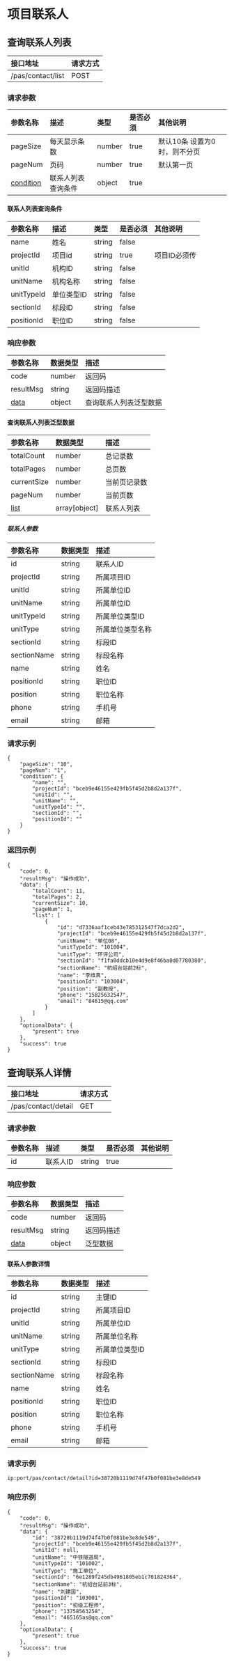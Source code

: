 # 项目联系人
## 查询联系人列表
|接口地址|请求方式|
|:---|:---|
|/pas/contact/list| POST |

### 请求参数
|参数名称|描述|类型|是否必须|其他说明|
|:---|:---|:---|:---|:---|
|pageSize|每天显示条数|number|true|默认10条 设置为0时，则不分页
|pageNum|页码|number|true|默认第一页
|[condition](#联系人列表查询条件)|联系人列表查询条件|object|true|

#### 联系人列表查询条件
|参数名称|描述|类型|是否必须|其他说明|
|:---|:---|:---|:---|:---|
|name|姓名|string|false|
|projectId|项目id|string|true| 项目ID必须传
|unitId|机构ID|string|false
|unitName|机构名称|string|false
|unitTypeId|单位类型ID|string|false
|sectionId|标段ID|string|false
|positionId|职位ID|string|false


### 响应参数
| 参数名称 | 数据类型 | 描述 |
|:---|:---|:---|
|code|number|返回码|
|resultMsg | string | 返回码描述| 
|[data](#查询联系人列表泛型数据)| object | 查询联系人列表泛型数据 |

#### 查询联系人列表泛型数据
| 参数名称 | 数据类型 | 描述 |
|:---|:---|:---|
|totalCount|number|总记录数
|totalPages|number|总页数
|currentSize|number|当前页记录数|
|pageNum|number|当前页数
|[list](#联系人参数)|array[object]|联系人列表
##### 联系人参数
| 参数名称 | 数据类型 | 描述 |
|:---|:---|:---|
|id| string| 联系人ID
|projectId| string|所属项目ID
|unitId|string|所属单位ID
|unitName|string| 所属单位ID |
|unitTypeId|string|所属单位类型ID
|unitType|string|所属单位类型名称
|sectionId|string|标段ID
|sectionName| string|标段名称
|name|string| 姓名
|positionId|string|职位ID
|position| string|职位名称
|phone|string | 手机号
|email|string|邮箱

### 请求示例
```
{
	"pageSize": "10",
	"pageNum": "1",
	"condition": {
		"name": "",
		"projectId": "bceb9e46155e429fb5f45d2b8d2a137f",
		"unitId": "",
		"unitName": "",
		"unitTypeId": "",
		"sectionId": "",
		"positionId": ""
	}
}
```

### 返回示例
```
{
    "code": 0, 
    "resultMsg": "操作成功", 
    "data": {
        "totalCount": 11, 
        "totalPages": 2, 
        "currentSize": 10, 
        "pageNum": 1, 
        "list": [
            {
                "id": "d7336aaf1ceb43e785312547f7dca2d2", 
                "projectId": "bceb9e46155e429fb5f45d2b8d2a137f", 
                "unitName": "单位08", 
                "unitTypeId": "101004", 
                "unitType": "环评公司", 
                "sectionId": "f1fa0ddcb10e4d9e8f46ba0d07780380", 
                "sectionName": "杭绍台站前2标", 
                "name": "李维真", 
                "positionId": "103004", 
                "position": "副教授", 
                "phone": "15825632547", 
                "email": "84615@qq.com"
            }
        ]
    }, 
    "optionalData": {
        "present": true
    }, 
    "success": true
}
```
## 查询联系人详情
|接口地址|请求方式|
|:---|:---|
|/pas/contact/detail| GET |
### 请求参数
|参数名称|描述|类型|是否必须|其他说明|
|:---|:---|:---|:---|:---|
|id| 联系人ID|string|true|

### 响应参数
| 参数名称 | 数据类型 | 描述 |
|:---|:---|:---|
|code|number|返回码|
|resultMsg | string | 返回码描述| 
|[data](#联系人参数详情)| object | 泛型数据 |

#### 联系人参数详情
| 参数名称 | 数据类型 | 描述 |
|:---|:---|:---|
|id| string|主键ID
|projectId| string|所属项目ID
|unitId|string | 所属单位ID|
|unitName| string|所属单位名称
|unitType|string|所属单位类型ID
|sectionId| string| 标段ID
|sectionName| string|标段名称
|name| string|姓名
|positionId|string|职位ID
|position|string|职位名称
|phone|string |手机号
|email|string|邮箱

### 请求示例
```
ip:port/pas/contact/detail?id=38720b1119d74f47b0f081be3e8de549
```

### 响应示例
```
{
    "code": 0, 
    "resultMsg": "操作成功", 
    "data": {
        "id": "38720b1119d74f47b0f081be3e8de549", 
        "projectId": "bceb9e46155e429fb5f45d2b8d2a137f", 
        "unitId": null, 
        "unitName": "中铁隧道局", 
        "unitTypeId": "101002", 
        "unitType": "施工单位", 
        "sectionId": "6e1289f245db4961805eb1c701824364", 
        "sectionName": "杭绍台站前3标", 
        "name": "刘建国", 
        "positionId": "103001", 
        "position": "初级工程师", 
        "phone": "13758563258", 
        "email": "465165as@qq.com"
    }, 
    "optionalData": {
        "present": true
    }, 
    "success": true
}
```